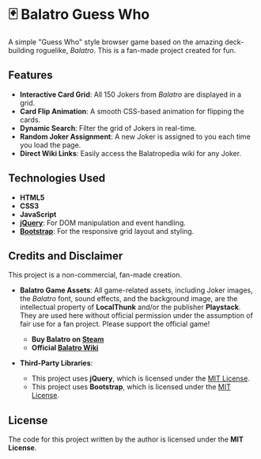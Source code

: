 # 🃏 Balatro Guess Who

A simple "Guess Who" style browser game based on the amazing deck-building roguelike, *Balatro*. This is a fan-made project created for fun.

## Features

* **Interactive Card Grid**: All 150 Jokers from *Balatro* are displayed in a grid.
* **Card Flip Animation**: A smooth CSS-based animation for flipping the cards.
* **Dynamic Search**: Filter the grid of Jokers in real-time.
* **Random Joker Assignment**: A new Joker is assigned to you each time you load the page.
* **Direct Wiki Links**: Easily access the Balatropedia wiki for any Joker.

## Technologies Used

* **HTML5**
* **CSS3**
* **JavaScript**
* **[jQuery](https://jquery.com/)**: For DOM manipulation and event handling.
* **[Bootstrap](https://getbootstrap.com/)**: For the responsive grid layout and styling.

## Credits and Disclaimer

This project is a non-commercial, fan-made creation.

* **Balatro Game Assets**: All game-related assets, including Joker images, the *Balatro* font, sound effects, and the background image, are the intellectual property of **LocalThunk** and/or the publisher **Playstack**. They are used here without official permission under the assumption of fair use for a fan project. Please support the official game!
    * **Buy Balatro on [Steam](https://store.steampowered.com/app/2379780/Balatro/)**
    * **Official [Balatro Wiki](https://balatrowiki.org/)**

* **Third-Party Libraries**:
    * This project uses **jQuery**, which is licensed under the [MIT License](https://jquery.org/license/).
    * This project uses **Bootstrap**, which is licensed under the [MIT License](https://getbootstrap.com/docs/5.3/about/license/).

## License

The code for this project written by the author is licensed under the **MIT License**. 
